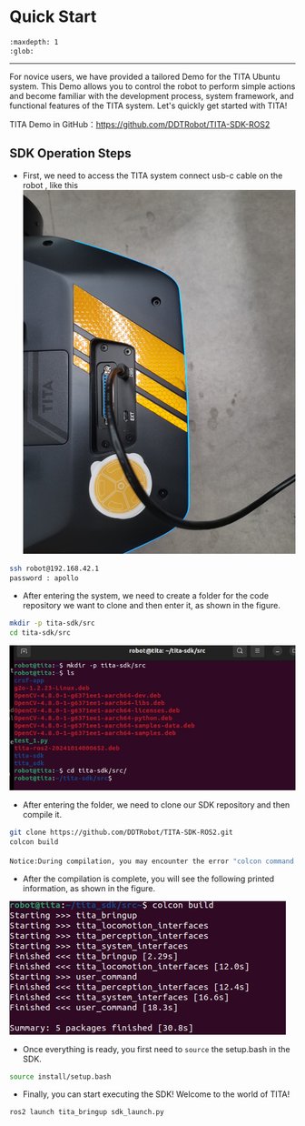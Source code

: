 # Quick Start
```{toctree}
:maxdepth: 1
:glob:
```
------
For novice users, we have provided a tailored Demo for the TITA Ubuntu system. This Demo allows you to control the robot to perform simple actions and become familiar with the development process, system framework, and functional features of the TITA system. Let's quickly get started with TITA!

TITA Demo in GitHub：https://github.com/DDTRobot/TITA-SDK-ROS2

## SDK Operation Steps

- First, we need to access the TITA system
connect usb-c cable on the robot , like this
![sdk3](./../_static/sdk3.jpg)
```bash
ssh robot@192.168.42.1
password : apollo
```
- After entering the system, we need to create a folder for the code repository we want to clone and then enter it, as shown in the figure.
```bash
mkdir -p tita-sdk/src
cd tita-sdk/src
```
![sdk1](./../_static/sdk4.jpg)
- After entering the folder, we need to clone our SDK repository and then compile it.
```bash
git clone https://github.com/DDTRobot/TITA-SDK-ROS2.git
colcon build

Notice:During compilation, you may encounter the error "colcon command not found." In this case, you will need to install the colcon tool by running the command sudo apt install python3-colcon-common-extensions.

```
- After the compilation is complete, you will see the following printed information, as shown in the figure.

![sdk2](./../_static/sdk2.jpg)

- Once everything is ready, you first need to `source` the setup.bash in the SDK.
```bash
source install/setup.bash
```
- Finally, you can start executing the SDK! Welcome to the world of TITA!
```bash
ros2 launch tita_bringup sdk_launch.py
```